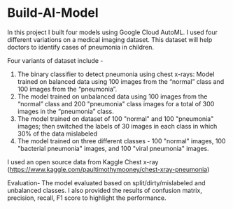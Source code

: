 # Build-AI-Model
In this project I built four models using Google Cloud AutoML. I used four different variations on a medical imaging dataset. This dataset will help doctors to identify cases of pneumonia in children.

Four variants of dataset include -
1. The binary classifier to detect pneumonia using chest x-rays: Model trained on balanced data using 100 images from the “normal” class and 100 images from the   “pneumonia”.
2. The model trained on unbalanced data using 100 images from the “normal” class and 200 "pneumonia" class images for a total of 300 images in the “pneumonia” class.
3. The model trained on dataset of 100 "normal" and 100 "pneumonia" images; then switched the labels of 30 images in each class in which 30% of the data mislabeled
4. The model trained on three different classes - 100 "normal" images, 100 "bacterial pneumonia" images, and 100 "viral pneumonia" images. 

I used an open source data from Kaggle Chest x-ray
(https://www.kaggle.com/paultimothymooney/chest-xray-pneumonia)

Evaluation- 
The model evaluated based on split/dirty/mislabeled and unbalanced classes. I also provided the results of confusion matrix, precision, recall, F1 score to highlight the performance.

